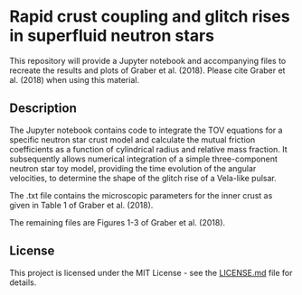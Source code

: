 # Rapid crust coupling and glitch rises in superfluid neutron stars

This repository will provide a Jupyter notebook and accompanying files to recreate the results and plots of Graber et al. (2018). Please cite Graber et al. (2018)
when using this material.

## Description

The Jupyter notebook contains code to integrate the TOV equations for a specific neutron star crust model and calculate the mutual friction coefficients as a
function of cylindrical radius and relative mass fraction. It subsequently allows numerical integration of a simple three-component neutron star toy model,
providing the time evolution of the angular velocities, to determine the shape of the glitch rise of a Vela-like pulsar.

The .txt file contains the microscopic parameters for the inner crust as given in Table 1 of Graber et al. (2018).

The remaining files are Figures 1-3 of Graber et al. (2018).

## License

This project is licensed under the MIT License - see the [LICENSE.md](LICENSE.md) file for details.

